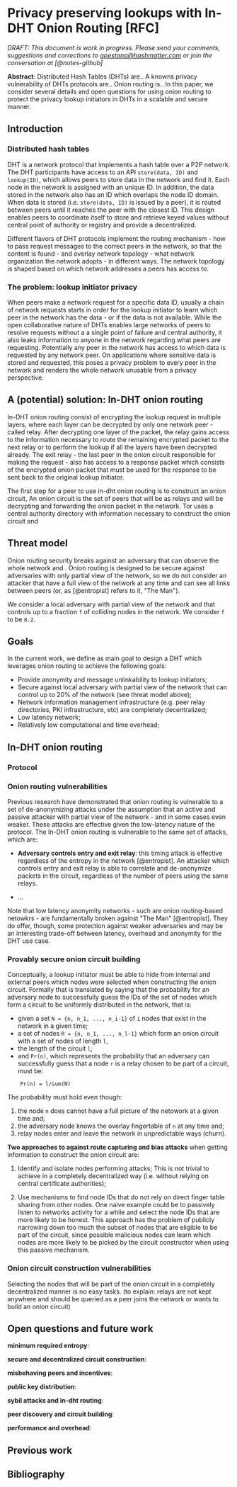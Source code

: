 # Privacy preserving lookups with In-DHT Onion Routing [RFC]

*DRAFT: This document is work in progress. Please send your comments, suggestions and corrections to gpestana@hashmatter.com or join the conversation at [@notes-github]*

**Abstract**: Distributed Hash Tables (DHTs) are.. A knowns privacy vulnerability of DHTs protocols are..  Onion routing is.. In this paper, we consider several details and open questions for using onion routing to protect the privacy lookup initiators in DHTs in a scalable and secure manner.  

## Introduction 

### Distributed hash tables

DHT is a network protocol that implements a hash table over a P2P network. The DHT participants have access to an API `store(data, ID)` and `lookup(ID)`, which allows peers to store data in the network and find it. Each node in the network is assigned with an unique ID. In addition, the data stored in the network also has an ID which overlaps the node ID domain. When data is stored (i.e. `store(data, ID)` is issued by a peer), it is routed between peers until it reaches the peer with the closest ID. This design enables peers to coordinate itself to store and retrieve keyed values without central point of authority or registry and provide a decentralized.

Different flavors of DHT protocols implement the routing mechanism - how to pass request messages to the correct peers in the network, so that the content is found - and overlay network topology - what network organization the network adopts - in different ways. The network topology is shaped based on which network addresses a peers has access to.

### The problem: lookup initiator privacy

When peers make a network request for a specific data ID, usually a chain of network requests starts in order for the lookup initiator to learn which peer in the network has the data - or if the data is not available. While the open collaborative nature of DHTs enables large networks of peers to resolve requests without a a single point of failure and central authority, it also leaks information to anyone in the network regarding what peers are requesting. Potentially any peer in the network has access to  which data is requested by any network peer. On applications where sensitive data is stored and requested, this poses a privacy problem to every peer in the network and renders the whole network unusable from a privacy perspective.

## A (potential) solution: In-DHT onion routing

In-DHT onion routing consist of encrypting the lookup request in multiple layers, where each layer can be decrypted by only one network peer - called relay. After decrypting one layer of the packet, the relay gains access to the information necessary to route the remaining encrypted packet to the next relay or to perform the lookup if all the layers have been decrypted already. The exit relay - the last peer in the onion circuit responsible for making the request - also has access to a response packet which consists of the encrypted onion packet that must be used for the response to be sent back to the original lookup initiator.

The first step for a peer to use in-dht onion routing is to construct an onion circuit, An onion circuit is the set of peers that will be as relays and will be decrypting and forwarding the onion packet in the network. Tor uses a central authority directory with information necessary to construct the onion circuit and 

## Threat model 

Onion routing security breaks against an adversary that can observe the whole network and . Onion routing is designed to be secure against adversaries with only partial view of the network, so we do not consider an attacker that have a full view of the network at any time and can see all links between peers (or, as [@entropist] refers to it, "The Man").

We consider a local adversary with partial view of the network and that controls up to a fraction `f` of colliding nodes in the network. We consider `f`  to be `0.2`.

## Goals

In the current work, we define as main goal to design a DHT which leverages onion routing to achieve the following goals:

- Provide anonymity and message unlinkability to lookup initiators;
- Secure against local adversary with partial view of the network that can control up to 20% of the network (see threat model above);
- Network information management infrastructure (e.g. peer relay directories, PKI infrastructure, etc) are completely decentralized;
- Low latency network;
- Relatively low computational and time overhead; 


## In-DHT onion routing

### Protocol

### Onion routing vulnerabilities

Previous research have demonstrated that onion routing is vulnerable to a set of de-anonymizing attacks under the assumption that an active and passive attacker with partial view of the network - and in some cases even weaker. These attacks are effective given the low-latency nature of the protocol. The In-DHT onion routing is vulnerable to the same set of attacks, which are:

- **Adversary controls entry and exit relay**: this timing attack is effective regardless of the entropy in the network [@entropist]. An attacker which controls entry and exit relay is able to correlate and de-anonymize packets in the circuit, regardless of the number of peers using the same relays.

- ...

Note that low latency anonymity networks - such are onion routing-based netowkrs - are fundamentally broken against "The Man" [@entropist]. They do offer, though, some protection against weaker adversaries and may be an interesting trade-off between latency, overhead and anonymity for the DHT use case.


### Provably secure onion circuit building

Conceptually, a lookup initiator must be able to hide from internal and external peers which nodes were selected when constructing the onion circuit. Formally that is translated by saying that the probability for an adversary node to successfully guess the IDs of the set of nodes which form a circuit to be uniformly distributed in the network, that is:

- given a set `N = {n, n_1, ..., n_i-1}` of `i` nodes that exist in the network
  in a given time;
- a set of nodes `R = {n, n_1, ..., n_l-1}` which form an onion circuit with a
  set of nodes of length `l`,
- the length of the circuit `l`;
- and `Pr(n)`, which represents the probability that an adversary can
  successfully guess that a node `r` is a relay chosen to be part of a circuit,
must be:

```
	Pr(n) = l/sum(N)
```

The probability must hold even though:

1) the node `n` does cannot have a full picture of the netowork at a given time and;
2) the adversary node knows the overlay fingertable of `n` at any time and;
3) relay nodes enter and leave the network in unpredictable ways (churn).


**Two approaches to against route capturing and bias attacks** when getting
information to construct the onion circuit are:

1) Identify and isolate nodes performing attacks; This is not trivial to achieve
in a completely decentralized way (i.e. without relying on central certificate
authorities);

2) Use mechanisms to find node IDs that do not rely on direct finger table 
sharing from other nodes. One naive example could be to passively listen to networks
activity for a while and select the node IDs that are more likely to be honest.
This approach has the problem of publicly narrowing down too much the subset of
nodes that are eligible to be part of the circuit, since possible malicious
nodes can learn which nodes are more likely to be picked by the circuit
constructor when using this passive mechanism.

### Onion circuit construction vulnerabilities

Selecting the nodes that will be part of the onion circuit in a completely decentralized manner is no easy tasks. (to explain: relays are not kept anywhere and should be queried as a peer joins the network or wants to build an onion circuit)

## Open questions and future work

**minimum required entropy**:

**secure and decentralized circuit construction**:

**misbehaving peers and incentives**:

**public key distribution**:

**sybil attacks and in-dht routing**:

**peer discovery and circuit building**:

**performance and overhead**:

## Previous work

## Bibliography
